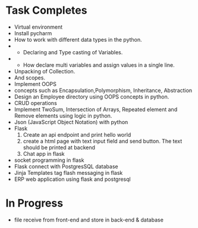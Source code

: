  # Task Completes

- Virtual environment 
- Install pycharm
- How to work with different data types in the python.
- - Declaring and Type casting of Variables.
- - How declare multi variables and assign values in a single line.
- Unpacking of Collection.
- And scopes.
- Implement OOPS
- concepts such as Encapsulation,Polymorphism, Inheritance, Abstraction
- Design an Employee directory using OOPS concepts in python.
- CRUD operations
- Implement TwoSum, Intersection of Arrays, Repeated element and Remove elements using logic in python.
- Json (JavaScript Object Notation) with python
- Flask
  1) Create an api endpoint and print  hello world
  2) create a html page with text input field and send button. The text should be printed at backend
  3) Chat app in flask
- socket programming in flask
- Flask connect with PostgresSQL database
- Jinja Templates tag flash messaging in flask
- ERP web application using flask and postgresql

 # In Progress
- file receive from front-end and store in back-end & database

